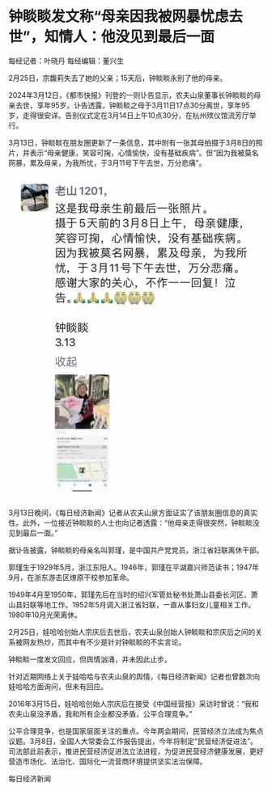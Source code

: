 # 钟睒睒发文称“母亲因我被网暴忧虑去世”，知情人：他没见到最后一面

每经记者：叶晓丹 每经编辑：董兴生

2月25日，宗馥莉失去了她的父亲；15天后，钟睒睒永别了他的母亲。

2024年3月12日，《都市快报》刊登的一则讣告显示，农夫山泉董事长钟睒睒的母亲去世，享年95岁。讣告透露，钟睒睒之母于3月11日17点30分离世，享年95岁，走得很安详。告别仪式定在3月14日上午10点30分，在杭州殡仪馆流芳厅举行。

3月13日，钟睒睒在朋友圈更新了一条信息，其中附有一张其母拍摄于3月8日的照片，并表示“母亲健康，笑容可掬，心情愉快，没有基础疾病”。但“因为我被莫名网暴，累及母亲，为我所忧，于3月11号下午去世，万分悲痛”。

![b8d0ca7aba0599f3a51d08fa3729a538.jpg](https://raw.githubusercontent.com/qqhsx/qqnews_image/main/2024/03/14/钟睒睒发文称“母亲因我被网暴忧虑去世”，知情人：他没见到最后一面/b8d0ca7aba0599f3a51d08fa3729a538.jpg)

3月13日晚间，《每日经济新闻》记者从农夫山泉方面证实了该朋友圈信息的真实性。此外，一位接近钟睒睒的人士也向记者透露：“他母亲走得很突然，钟睒睒没见到最后一面。”

据讣告披露，钟睒睒的母亲名叫郭瑾，是中国共产党党员，浙江省妇联离休干部。

郭瑾生于1929年5月，浙江东阳人。1946年，郭瑾在平湖嘉兴师范读书；1947年9月，在浙东游击区燎原干校参加革命。

1949年4月至1950年，郭瑾先后在当时的绍兴军管处秘书处萧山县委长河区、萧山县妇联等地工作。1952年5月调入浙江省妇联，一直从事妇女儿童相关工作。1980年10月光荣离休。

2月25日，娃哈哈创始人宗庆后去世后，农夫山泉创始人钟睒睒和宗庆后之间的关系被网友热炒，而其中有不少是针对钟睒睒的不实言论。

钟睒睒一度发文回应，但舆情汹涌，并未因此止步。

针对近期网络上关于娃哈哈与农夫山泉的舆情，《每日经济新闻》记者也曾数次向娃哈哈方面询问，但未有回应。

2016年3月15日，娃哈哈创始人宗庆后在接受《中国经营报》采访时曾说：“我和农夫山泉没矛盾，我和所有企业都没矛盾，公平合理竞争。”

公平合理竞争，也是国家层面关注的重点。今年两会期间，民营经济立法成为焦点议题。3月8日，全国人大常委会工作报告提出，今年将制定“民营经济促进法”。司法部此前表示，推进民营经济促进法立法进程，为促进民营经济健康发展，更好营造市场化、法治化、国际化一流营商环境提供坚实法治保障。

每日经济新闻

